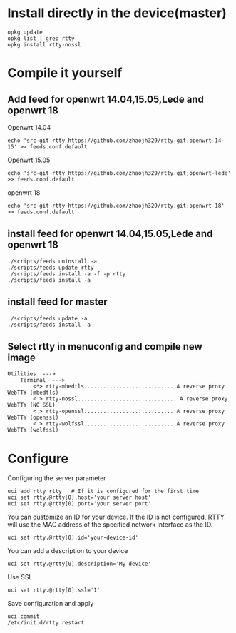 # Install directly in the device(master)

    opkg update
    opkg list | grep rtty
    opkg install rtty-nossl

# Compile it yourself
## Add feed for openwrt 14.04,15.05,Lede and openwrt 18
Openwrt 14.04

    echo 'src-git rtty https://github.com/zhaojh329/rtty.git;openwrt-14-15' >> feeds.conf.default

Openwrt 15.05

    echo 'src-git rtty https://github.com/zhaojh329/rtty.git;openwrt-lede' >> feeds.conf.default

openwrt 18

    echo 'src-git rtty https://github.com/zhaojh329/rtty.git;openwrt-18' >> feeds.conf.default

## install feed for openwrt 14.04,15.05,Lede and openwrt 18

    ./scripts/feeds uninstall -a
    ./scripts/feeds update rtty
    ./scripts/feeds install -a -f -p rtty
    ./scripts/feeds install -a

## install feed for master

	./scripts/feeds update -a
	./scripts/feeds install -a

## Select rtty in menuconfig and compile new image

    Utilities  --->
	    Terminal  --->
	        <*> rtty-mbedtls............................ A reverse proxy WebTTY (mbedtls)
	        < > rtty-nossl............................... A reverse proxy WebTTY (NO SSL)
	        < > rtty-openssl............................ A reverse proxy WebTTY (openssl)
	        < > rtty-wolfssl............................ A reverse proxy WebTTY (wolfssl)

# Configure
Configuring the server parameter

    uci add rtty rtty   # If it is configured for the first time
    uci set rtty.@rtty[0].host='your server host'
    uci set rtty.@rtty[0].port='your server port'

You can customize an ID for your device. If the ID is not configured, RTTY will use
the MAC address of the specified network interface as the ID.

	uci set rtty.@rtty[0].id='your-device-id'

You can add a description to your device

    uci set rtty.@rtty[0].description='My device'

Use SSL

    uci set rtty.@rtty[0].ssl='1'

Save configuration and apply

    uci commit
    /etc/init.d/rtty restart
